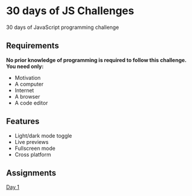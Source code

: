 # 30 days of JS Challenges 
30 days of JavaScript programming challenge
## Requirements
**No prior knowledge of programming is required to follow this challenge. You need only:**
* Motivation
* A computer
* Internet
* A browser
* A code editor




## Features

- Light/dark mode toggle
- Live previews
- Fullscreen mode
- Cross platform


## Assignments 

[Day 1](https://github.com/Ritikraja07/JS-Challenges/tree/main/Assignment_1)
